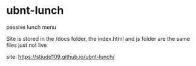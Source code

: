 # ubnt-lunch
passive lunch menu

Site is stored in the /docs folder, the index.html and js folder are the same files just not live

site:
https://stjudd109.github.io/ubnt-lunch/
